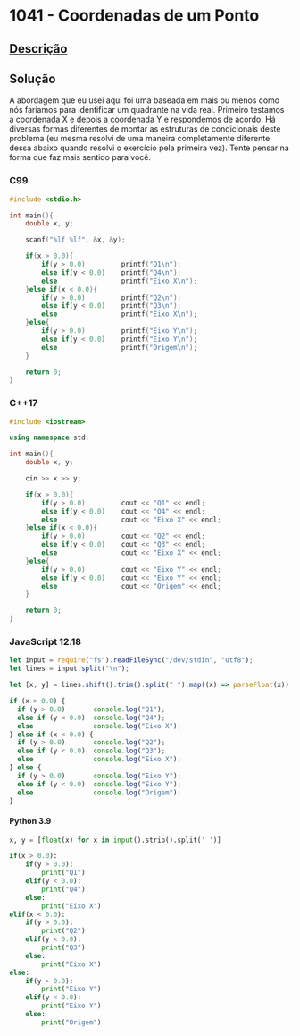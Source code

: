 # 1041 - Coordenadas de um Ponto

## [Descrição](https://www.beecrowd.com.br/judge/pt/problems/view/1041)

## Solução

A abordagem que eu usei aqui foi uma baseada em mais ou menos como nós faríamos para identificar um quadrante na vida real. Primeiro testamos a coordenada X e depois a coordenada Y e respondemos de acordo. Há diversas formas diferentes de montar as estruturas de condicionais deste problema (eu mesma resolvi de uma maneira completamente diferente dessa abaixo quando resolvi o exercício pela primeira vez). Tente pensar na forma que faz mais sentido para você.

### C99

```c
#include <stdio.h>

int main(){
    double x, y;

    scanf("%lf %lf", &x, &y);

    if(x > 0.0){
        if(y > 0.0)         printf("Q1\n");
        else if(y < 0.0)    printf("Q4\n");
        else                printf("Eixo X\n");
    }else if(x < 0.0){
        if(y > 0.0)         printf("Q2\n");
        else if(y < 0.0)    printf("Q3\n");
        else                printf("Eixo X\n");
    }else{
        if(y > 0.0)         printf("Eixo Y\n");
        else if(y < 0.0)    printf("Eixo Y\n");
        else                printf("Origem\n");
    }

    return 0;
}
```

### C++17

```cpp
#include <iostream>

using namespace std;

int main(){
    double x, y;

    cin >> x >> y;

    if(x > 0.0){
        if(y > 0.0)         cout << "Q1" << endl;
        else if(y < 0.0)    cout << "Q4" << endl;
        else                cout << "Eixo X" << endl;
    }else if(x < 0.0){
        if(y > 0.0)         cout << "Q2" << endl;
        else if(y < 0.0)    cout << "Q3" << endl;
        else                cout << "Eixo X" << endl;
    }else{
        if(y > 0.0)         cout << "Eixo Y" << endl;
        else if(y < 0.0)    cout << "Eixo Y" << endl;
        else                cout << "Origem" << endl;
    }

    return 0;
}
```

### JavaScript 12.18

```javascript
let input = require("fs").readFileSync("/dev/stdin", "utf8");
let lines = input.split("\n");

let [x, y] = lines.shift().trim().split(" ").map((x) => parseFloat(x));

if (x > 0.0) {
  if (y > 0.0)       console.log("Q1");
  else if (y < 0.0)  console.log("Q4");
  else               console.log("Eixo X");
} else if (x < 0.0) {
  if (y > 0.0)       console.log("Q2");
  else if (y < 0.0)  console.log("Q3");
  else               console.log("Eixo X");
} else {
  if (y > 0.0)       console.log("Eixo Y");
  else if (y < 0.0)  console.log("Eixo Y");
  else               console.log("Origem");
}
```

#### Python 3.9

```python
x, y = [float(x) for x in input().strip().split(' ')]

if(x > 0.0):
    if(y > 0.0):
        print("Q1")
    elif(y < 0.0):
        print("Q4")
    else:
        print("Eixo X")
elif(x < 0.0):
    if(y > 0.0):
        print("Q2")
    elif(y < 0.0):
        print("Q3")
    else:
        print("Eixo X")
else:
    if(y > 0.0):
        print("Eixo Y")
    elif(y < 0.0):
        print("Eixo Y")
    else:
        print("Origem")
```